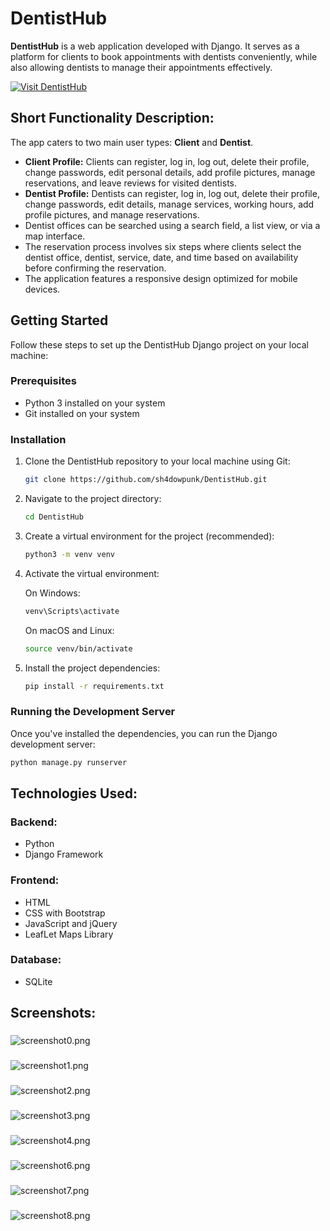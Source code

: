 # **DentistHub**

**DentistHub** is a web application developed with Django. It serves as a platform for clients to book appointments with dentists conveniently, while also allowing dentists to manage their appointments effectively.

[![Visit DentistHub](https://img.shields.io/badge/Visit-DentistHub-blue.svg)](https://dentisthub.up.railway.app/)


## Short Functionality Description:

The app caters to two main user types: **Client** and **Dentist**.

- **Client Profile:** Clients can register, log in, log out, delete their profile, change passwords, edit personal details, add profile pictures, manage reservations, and leave reviews for visited dentists.
- **Dentist Profile:** Dentists can register, log in, log out, delete their profile, change passwords, edit details, manage services, working hours, add profile pictures, and manage reservations.
- Dentist offices can be searched using a search field, a list view, or via a map interface.
- The reservation process involves six steps where clients select the dentist office, dentist, service, date, and time based on availability before confirming the reservation.
- The application features a responsive design optimized for mobile devices.

## Getting Started

Follow these steps to set up the DentistHub Django project on your local machine:

### Prerequisites

- Python 3 installed on your system
- Git installed on your system

### Installation

1. Clone the DentistHub repository to your local machine using Git:

    ```bash
    git clone https://github.com/sh4dowpunk/DentistHub.git
    ```

2. Navigate to the project directory:

    ```bash
    cd DentistHub
    ```

3. Create a virtual environment for the project (recommended):

    ```bash
    python3 -m venv venv
    ```

4. Activate the virtual environment:
   
   On Windows:
    ```bash
    venv\Scripts\activate
    ```
   
   On macOS and Linux:
    ```bash
    source venv/bin/activate
    ```

5. Install the project dependencies:

    ```bash
    pip install -r requirements.txt
    ```

### Running the Development Server

Once you've installed the dependencies, you can run the Django development server:

```bash
python manage.py runserver
```

## Technologies Used:

### Backend:
- Python
- Django Framework

### Frontend:
- HTML
- CSS with Bootstrap
- JavaScript and jQuery
- LeafLet Maps Library

### Database:
- SQLite

## Screenshots:

### 
![screenshot0.png](screenshots/screenshot0.png)

### 
![screenshot1.png](screenshots/screenshot1.png)

### 
![screenshot2.png](screenshots/screenshot2.png)

### 
![screenshot3.png](screenshots/screenshot3.png)

###
![screenshot4.png](screenshots/screenshot4.png)


### 
![screenshot6.png](screenshots/screenshot6.png)

### 
![screenshot7.png](screenshots/screenshot7.png)

### 
![screenshot8.png](screenshots/screenshot8.png)
